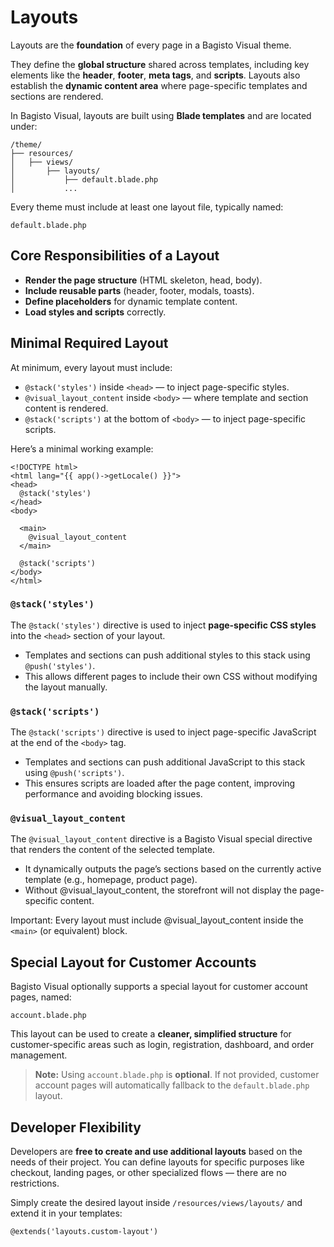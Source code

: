 # Layouts

Layouts are the **foundation** of every page in a Bagisto Visual theme.

They define the **global structure** shared across templates, including key elements like the **header**, **footer**, **meta tags**, and **scripts**.
Layouts also establish the **dynamic content area** where page-specific templates and sections are rendered.

In Bagisto Visual, layouts are built using **Blade templates** and are located under:

```plaintext
/theme/
├── resources/
│   ├── views/
│       ├── layouts/
│           ├── default.blade.php
│           ...
```

Every theme must include at least one layout file, typically named:

```
default.blade.php
```

## Core Responsibilities of a Layout

- **Render the page structure** (HTML skeleton, head, body).
- **Include reusable parts** (header, footer, modals, toasts).
- **Define placeholders** for dynamic template content.
- **Load styles and scripts** correctly.

## Minimal Required Layout

At minimum, every layout must include:

- `@stack('styles')` inside `<head>` — to inject page-specific styles.
- `@visual_layout_content` inside `<body>` — where template and section content is rendered.
- `@stack('scripts')` at the bottom of `<body>` — to inject page-specific scripts.

Here’s a minimal working example:

```blade
<!DOCTYPE html>
<html lang="{{ app()->getLocale() }}">
<head>
  @stack('styles')
</head>
<body>

  <main>
    @visual_layout_content
  </main>

  @stack('scripts')
</body>
</html>
```

### `@stack('styles')`

The `@stack('styles')` directive is used to inject **page-specific CSS styles** into the `<head>` section of your layout.

- Templates and sections can push additional styles to this stack using `@push('styles')`.
- This allows different pages to include their own CSS without modifying the layout manually.

### `@stack('scripts')`

The `@stack('scripts')` directive is used to inject page-specific JavaScript at the end of the `<body>` tag.

- Templates and sections can push additional JavaScript to this stack using `@push('scripts')`.
- This ensures scripts are loaded after the page content, improving performance and avoiding blocking issues.

### `@visual_layout_content`

The `@visual_layout_content` directive is a Bagisto Visual special directive that renders the content of the selected template.

- It dynamically outputs the page’s sections based on the currently active template (e.g., homepage, product page).
- Without @visual_layout_content, the storefront will not display the page-specific content.

Important: Every layout must include @visual_layout_content inside the `<main>` (or equivalent) block.

## Special Layout for Customer Accounts

Bagisto Visual optionally supports a special layout for customer account pages, named:

```
account.blade.php
```

This layout can be used to create a **cleaner, simplified structure** for customer-specific areas such as login, registration, dashboard, and order management.

> **Note:**
> Using `account.blade.php` is **optional**. If not provided, customer account pages will automatically fallback to the `default.blade.php` layout.

## Developer Flexibility

Developers are **free to create and use additional layouts** based on the needs of their project.
You can define layouts for specific purposes like checkout, landing pages, or other specialized flows — there are no restrictions.

Simply create the desired layout inside `/resources/views/layouts/` and extend it in your templates:

```blade
@extends('layouts.custom-layout')
```
